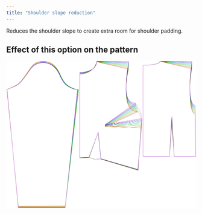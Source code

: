 ```yaml
---
title: "Shoulder slope reduction"
---
```


Reduces the shoulder slope to create extra room for shoulder padding.

## Effect of this option on the pattern

![This image shows the effect of this option by superimposing several variants that have a different value for this option](breanna_shoulderslopereduction_sample.svg "Effect of this option on the pattern")
